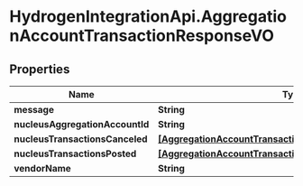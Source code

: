 # HydrogenIntegrationApi.AggregationAccountTransactionResponseVO

## Properties
Name | Type | Description | Notes
------------ | ------------- | ------------- | -------------
**message** | **String** |  | [optional] 
**nucleusAggregationAccountId** | **String** |  | [optional] 
**nucleusTransactionsCanceled** | [**[AggregationAccountTransactionResponseInternalObjectVO]**](AggregationAccountTransactionResponseInternalObjectVO.md) |  | [optional] 
**nucleusTransactionsPosted** | [**[AggregationAccountTransactionResponseInternalObjectVO]**](AggregationAccountTransactionResponseInternalObjectVO.md) |  | [optional] 
**vendorName** | **String** |  | [optional] 


